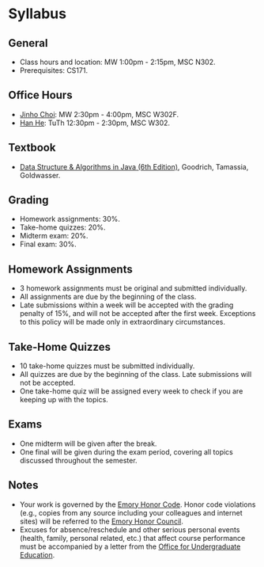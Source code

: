 # Syllabus

## General

* Class hours and location: MW 1:00pm - 2:15pm, MSC N302.
* Prerequisites: CS171.


## Office Hours

* [Jinho Choi](http://cs.emory.edu/~choi): MW 2:30pm - 4:00pm, MSC W302F.
* [Han He](http://hankcs.com): TuTh 12:30pm - 2:30pm, MSC W302.


## Textbook

* [Data Structure & Algorithms in Java (6th Edition)](https://www.amazon.com/Data-Structures-Algorithms-Java-6th-ebook/dp/B00JDRQF8C), Goodrich, Tamassia, Goldwasser.


## Grading

* Homework assignments: 30%.
* Take-home quizzes: 20%.
* Midterm exam: 20%.
* Final exam: 30%.


## Homework Assignments

* 3 homework assignments must be original and submitted individually.
* All assignments are due by the beginning of the class.
* Late submissions within a week will be accepted with the grading penalty of 15%, and will not be accepted after the first week. Exceptions to this policy will be made only in extraordinary circumstances.



## Take-Home Quizzes

* 10 take-home quizzes must be submitted individually.
* All quizzes are due by the beginning of the class. Late submissions will not be accepted.
* One take-home quiz will be assigned every week to check if you are keeping up with the topics.


## Exams

* One midterm will be given after the break.
* One final will be given during the exam period, covering all topics discussed throughout the semester. 


## Notes

* Your work is governed by the [Emory Honor Code](http://catalog.college.emory.edu/academic/policies-regulations/honor-code.html). Honor code violations (e.g., copies from any source including your colleagues and internet sites) will be referred to the [Emory Honor Council](http://college.emory.edu/oue/current-students/honor-council.html).
* Excuses for absence/reschedule and other serious personal events (health, family, personal related, etc.) that affect course performance must be accompanied by a letter from the [Office for Undergraduate Education](http://college.emory.edu/oue/current-students/advising.html).
